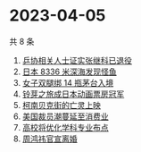 # 2023-04-05

共 8 条

<!-- BEGIN -->
<!-- 最后更新时间 Wed Apr 05 2023 05:06:19 GMT+0800 (China Standard Time) -->

1. [乒协相关人士证实张继科已退役](https://www.zhihu.com/search?q=%E4%B9%92%E5%8D%8F%E7%9B%B8%E5%85%B3%E4%BA%BA%E5%A3%AB%E8%AF%81%E5%AE%9E%E5%BC%A0%E7%BB%A7%E7%A7%91%E5%B7%B2%E9%80%80%E5%BD%B9)
1. [日本 8336 米深海发现怪鱼](https://www.zhihu.com/search?q=%E6%97%A5%E6%9C%AC%208336%20%E7%B1%B3%E6%B7%B1%E6%B5%B7%E5%8F%91%E7%8E%B0%E6%80%AA%E9%B1%BC)
1. [女子双腿绑 14 瓶茅台入境](https://www.zhihu.com/search?q=%E5%A5%B3%E5%AD%90%E5%8F%8C%E8%85%BF%E7%BB%91%2014%20%E7%93%B6%E8%8C%85%E5%8F%B0%E5%85%A5%E5%A2%83)
1. [铃芽之旅成日本动画票房冠军](https://www.zhihu.com/search?q=%E9%93%83%E8%8A%BD%E4%B9%8B%E6%97%85%E6%88%90%E6%97%A5%E6%9C%AC%E5%8A%A8%E7%94%BB%E7%A5%A8%E6%88%BF%E5%86%A0%E5%86%9B)
1. [柯南贝克街的亡灵上映](https://www.zhihu.com/search?q=%E6%9F%AF%E5%8D%97%E8%B4%9D%E5%85%8B%E8%A1%97%E7%9A%84%E4%BA%A1%E7%81%B5%E4%B8%8A%E6%98%A0)
1. [美国裁员潮蔓延至消费业](https://www.zhihu.com/search?q=%E7%BE%8E%E5%9B%BD%E8%A3%81%E5%91%98%E6%BD%AE%E8%94%93%E5%BB%B6%E8%87%B3%E6%B6%88%E8%B4%B9%E4%B8%9A)
1. [高校将优化学科专业布点](https://www.zhihu.com/search?q=%E9%AB%98%E6%A0%A1%E5%B0%86%E4%BC%98%E5%8C%96%E5%AD%A6%E7%A7%91%E4%B8%93%E4%B8%9A%E5%B8%83%E7%82%B9)
1. [周鸿祎官宣离婚](https://www.zhihu.com/search?q=%E5%91%A8%E9%B8%BF%E7%A5%8E%E5%AE%98%E5%AE%A3%E7%A6%BB%E5%A9%9A)

<!-- END -->
